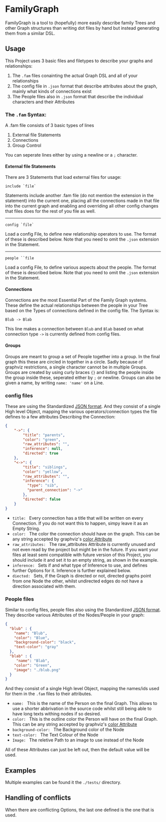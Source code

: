 # FamilyGraph
FamilyGraph is a tool to (hopefully) more easily describe family Trees and other Graph structures than writing dot files by hand but instead generating them from a similar DSL.

## Usage
This Project uses 3 basic files and filetypes to describe your graphs and relationships:
1. The `.fam` files conainting the actual Graph DSL and all of your relationships
2. The config file in `.json` format that describe attributes about the graph, mainly what kinds of connections exist
3. The People files also in `.json` format that describe the individual characters and their Attributes

### The `.fam` Syntax:
A .fam file consists of 3 basic types of lines
1. External file Statements
2. Connections
3. Group Control

You can seperate lines either by using a newline or a `;` character.

#### External file Statements
There are 3 Statements that load external files for usage:
```fam
include `file`
```
Statements include another .fam file (do not mention the extension in the statement) into the current one, placing all the connections made in that file into the current graph and enabling and overriding all other config changes that files does for the rest of you file as well.
<hr>

```fam
config `file`
```
Load a config File, to define new relationship operators to use. The format of these is described below. Note that you need to omit the `.json` extension in the Statement.
<hr>

```fam
people ``file
```
Load a config File, to define various aspects about the people. The format of these is described below. Note that you need to omit the `.json` extension in the Statement.

#### Connections
Connections are the most Essential Part of the Family Graph systems. These define the actual relationships between the people in your Tree based on the Types of connections defined in the config file.
The Syntax is:
```fam
Blub -> Blab
```
This line makes a connection between `Blub` and `Blab` based on what connection type `->` is currently defined from config files.  

#### Groups
Groups are meant to group a set of People together into a group.
In the final graph this these are circled in together in a circle.
Sadly because of graphviz restrictions, a single character cannot be in multiple Groups.
Groups are created by using curly braces `{}` and listing the people inside the group inside these, seperated either by `;` or newline.
Groups can also be given a name, by writing `name: 'name'` on a Line.

### config files
These are using the Standardized [JSON format](https://www.json.org/).
And they consist of a single High level Object, mapping the various operators/connection types the file defines to a few attributes Describing the Connection:
```json
{
    "->": {
        "title": "parents",
        "color": "green",
        "raw_attributes": "",
        "inference": null,
        "directed": true
    },
    "<->": {
        "title": "siblings",
        "color": "yellow",
        "raw_attributes": "",
        "inference": {
          "type": "sib",
          "parent_connection": "->"
        },
        "directed": false
    }
}
```
- `title: ` Every connection has a title that will be written on every Connection. If you do not want this to happen, simpy leave it as an Empty String.
- `color: ` The color the connection should have on the graph. This can be any string accepted by graphviz's [color Attribute](https://graphviz.org/docs/attrs/color/)
- `raw_attributes: ` The raw_attributes Attribute is currently unused and not even read by the project but might be in the future. If you want your files at least semi compatible with future version of this Project, you should include it and set it to an empty string, as shown in the example.
- `inference: ` Sets if and what type of Inference to use, and defines further Options for it. Inference is further explained below.
- `diected: ` Sets, if the Graph is directed or not, directed graphs point from one Node the other, whilst undirected edges do not have a direction associated with them.

### People files
Similar to config files, people files also using the Standardized [JSON format](https://www.json.org/).
They describe various Attributes of the Nodes/People in your graph:
```json
{
  "blub" : {
    "name": "Blub",
    "color": "Blue",
    "background-color": "black",
    "text-color": "gray"
  },
  "blab" : {
     "name": "Blab",
    "color": "Green",
    "image": "./blub.png"
  }
}
```
And they consist of a single High level Object, mapping the names/ids used for them in the `.fam` files to their attributes.
- `name: ` This is the name of the Person on the final Graph. This allows to use a shorter abbrivation in the source code whilst still being able to have long texts withing nodes if so desired.
- `color: ` This is the outline color the Person will have on the final Graph. This can be any string accepted by graphviz's [color Attribute](https://graphviz.org/docs/attrs/color/)
- `background-color: ` The Background color of the Node
- `text-color: ` The Text Colour of the Node
- `Image: ` The reletive Path to an image to use instead of the Node

All of these Attributes can just be left out, then the default value will be used.

## Examples
Multiple examples can be found it the `./tests/` directory.

## Handling of conflicts
When there are conflicting Options, the last one defined is the one that is used.